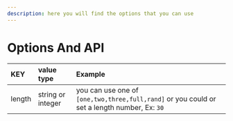```yaml
---
description: here you will find the options that you can use
---
```


# Options And API

| KEY | value type | Example |
| :--- | :--- | :--- |
| length | string or integer | you can use one of `[one,two,three,full,rand]` or you could or set a length number, Ex: `30` |

